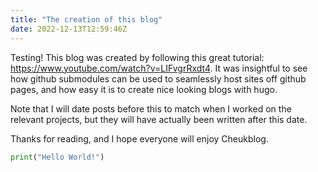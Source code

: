 ```yaml
---
title: "The creation of this blog"
date: 2022-12-13T12:59:46Z
---
```


Testing! This blog was created by following this great tutorial: https://www.youtube.com/watch?v=LIFvgrRxdt4. It was insightful to see how github submodules can be used to seamlessly host sites off github pages, and how easy it is to create nice looking blogs with hugo.

Note that I will date posts before this to match when I worked on the relevant projects, but they will have actually been written after this date.

Thanks for reading, and I hope everyone will enjoy Cheukblog.

```python
print("Hello World!")
```
